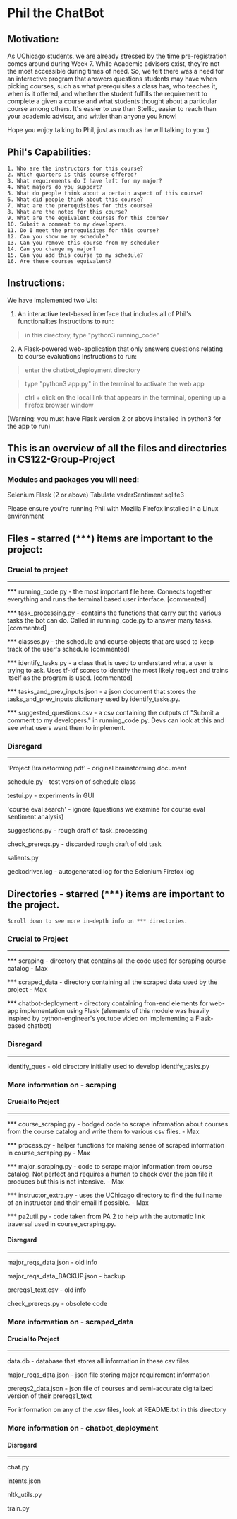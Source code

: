 # Phil the ChatBot 

## Motivation:
As UChicago students, we are already stressed by the time pre-registration comes around during Week 7. 
While Academic advisors exist, they're not the most accessible during times of need. So, we felt
there was a need for an interactive program that answers questions students may have when picking courses, such as what prerequisites a class has, who teaches it, when is it offered, and whether the student fulfills the requirement to complete a given a course and what students thought about a particular course among others. 
It's easier to use than Stellic, easier to reach than your academic advisor, and wittier than anyone you know!

Hope you enjoy talking to Phil, just as much as he will talking to you :)

## Phil's Capabilities:

    1. Who are the instructors for this course?
    2. Which quarters is this course offered?
    3. What requirements do I have left for my major?
    4. What majors do you support?
    5. What do people think about a certain aspect of this course?
    6. What did people think about this course?
    7. What are the prerequisites for this course?
    8. What are the notes for this course?
    9. What are the equivalent courses for this course?
    10. Submit a comment to my developers.
    11. Do I meet the prerequisites for this course?
    12. Can you show me my schedule?
    13. Can you remove this course from my schedule?
    14. Can you change my major?
    15. Can you add this course to my schedule?
    16. Are these courses equivalent?



## Instructions:
We have implemented two UIs:
1. An interactive text-based interface that includes all of Phil's functionalites
Instructions to run:
>in this directory, type "python3 running_code"

2. A Flask-powered web-application that only answers questions relating to course evaluations
Instructions to run:
>enter the chatbot_deployment directory

>type "python3 app.py" in the terminal to activate the web app

>ctrl + click on the local link that appears in the terminal, opening up a firefox browser window

(Warning: you must have Flask version 2 or above installed in python3 for the app to run)

## This is an overview of all the files and directories in CS122-Group-Project

### Modules and packages you will need: 
Selenium
Flask (2 or above)
Tabulate
vaderSentiment
sqlite3

Please ensure you're running Phil with Mozilla Firefox installed in a Linux environment

## Files - starred (***) items are important to the project:

### Crucial to project
--------------------------------------------

*** running_code.py - the most important file here. Connects together everything and runs the
terminal based user interface. [commented] 

*** task_processing.py - contains the functions that carry out the various tasks the bot can do.
Called in running_code.py to answer many tasks. [commented] 

*** classes.py - the schedule and course objects that are used to keep track of the user's schedule [commented] 

*** identify_tasks.py - a class that is used to understand what a user is trying to ask. Uses tf-idf
scores to identify the most likely request and trains itself as the program is used. [commented] 

*** tasks_and_prev_inputs.json - a json document that stores the tasks_and_prev_inputs dictionary
used by identify_tasks.py. 

*** suggested_questions.csv - a csv containing the outputs of "Submit a comment to my developers."
in running_code.py. Devs can look at this and see what users want them to implement. 


### Disregard
--------------------------------------------

'Project Brainstorming.pdf' - original brainstorming document

schedule.py - test version of schedule class

testui.py - experiments in GUI 

'course eval search' - ignore (questions we examine for course eval sentiment analysis)

suggestions.py - rough draft of task_processing

check_prereqs.py - discarded rough draft of old task

salients.py

geckodriver.log - autogenerated log for the Selenium Firefox log
 


## Directories - starred (***) items are important to the project.
    Scroll down to see more in-depth info on *** directories.

### Crucial to Project
--------------------------------------------

*** scraping - directory that contains all the code used for scraping course catalog - Max

*** scraped_data - directory containing all the scraped data used by the project - Max

*** chatbot-deployment - directory containing fron-end elements for web-app implementation using Flask (elements of this module was heavily inspired by python-engineer's youtube video on implementing a Flask-based chatbot)

### Disregard
--------------------------------------------

identify_ques - old directory initially used to develop identify_tasks.py


### More information on - scraping

#### Crucial to Project
--------------------------------------------

*** course_scraping.py - bodged code to scrape information about courses from the course
catalog and write them to various csv files. - Max

*** process.py - helper functions for making sense of scraped information in course_scraping.py - Max

*** major_scraping.py - code to scrape major information from course catalog. Not perfect
and requires a human to check over the json file it produces but this is not intensive. - Max

*** instructor_extra.py - uses the UChicago directory to find the full name of an instructor
and their email if possible. - Max

*** pa2util.py - code taken from PA 2 to help with the automatic link traversal used in
course_scraping.py.


#### Disregard
--------------------------------------------

major_reqs_data.json - old info

major_reqs_data_BACKUP.json - backup

prereqs1_text.csv - old info

check_prereqs.py - obsolete code


### More information on - scraped_data

#### Crucial to Project
--------------------------------------------

data.db - database that stores all information in these csv files 

major_reqs_data.json - json file storing major requirement information

prereqs2_data.json - json file of courses and semi-accurate digitalized version of their prereqs1_text

For information on any of the .csv files, look at README.txt in this directory 

### More information on - chatbot_deployment

#### Disregard
--------------------------------------------
chat.py

intents.json

nltk_utils.py

train.py


    
